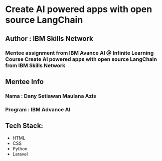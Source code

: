 # Create AI powered apps with open source LangChain

## Author : IBM Skills Network

### Mentee assignment from IBM Avance AI @ Infinite Learning Course Create AI powered apps with open source LangChain from IBM Skills Network

## Mentee Info
### Nama : Dany Setiawan Maulana Azis
### Program : IBM Advance AI

## Tech Stack:

* HTML 
* CSS
* Python 
* Laravel
